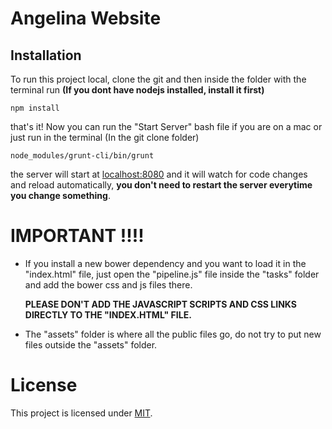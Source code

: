 Angelina Website
==

## Installation

To run this project local, clone the git and then inside the folder with the terminal run **(If you dont have nodejs installed, install it first)**

```
npm install
```

that's it! Now you can run the "Start Server" bash file if you are on a mac or just run in the terminal (In the git clone folder)

```
node_modules/grunt-cli/bin/grunt
```

the server will start at [localhost:8080][] and it will watch for code changes and reload automatically, **you don't need to restart the server everytime you change something**.

IMPORTANT !!!!
==
* If you install a new bower dependency and you want to load it in the "index.html" file, just open the "pipeline.js" file inside the "tasks" folder and add the bower css and js files there.

	**PLEASE DON'T ADD THE JAVASCRIPT SCRIPTS AND CSS LINKS DIRECTLY TO THE "INDEX.HTML" FILE.**


* The "assets" folder is where all the public files go, do not try to put new files outside the "assets" folder.

# License

This project is licensed under [MIT][].

[localhost:8080]: http://localhost:8080/
[MIT]: https://github.com/jonlov/Angelina/blob/master/LICENSE

